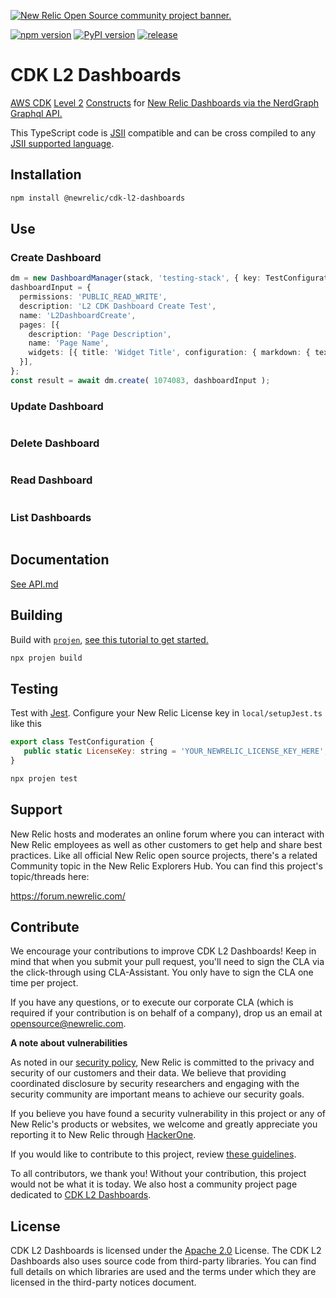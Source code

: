 <a href="https://opensource.newrelic.com/oss-category/#community-project"><picture><source media="(prefers-color-scheme: dark)" srcset="https://github.com/newrelic/opensource-website/raw/main/src/images/categories/dark/Community_Project.png"><source media="(prefers-color-scheme: light)" srcset="https://github.com/newrelic/opensource-website/raw/main/src/images/categories/Community_Project.png"><img alt="New Relic Open Source community project banner." src="https://github.com/newrelic/opensource-website/raw/main/src/images/categories/Community_Project.png"></picture></a>

[//]: # (CDK related badges)
[![npm version](https://badge.fury.io/js/cdk-remote-stack.svg)](https://badge.fury.io/js/cdk-l2-dashboards)
[![PyPI version](https://badge.fury.io/py/cdk-remote-stack.svg)](https://badge.fury.io/py/cdk-l2-dashboards)
[![release](https://github.com/pahud/cdk-remote-stack/actions/workflows/release.yml/badge.svg)](https://github.com/newrelic/cdk-l2-dashboards/actions/workflows/release.yml)

#  CDK L2 Dashboards

[AWS CDK](https://aws.amazon.com/cdk/) [Level 2](https://docs.aws.amazon.com/cdk/v2/guide/constructs.html#constructs_lib) [Constructs](https://constructs.dev/) for [New Relic Dashboards via the NerdGraph Graphql API.](https://docs.newrelic.com/docs/apis/nerdgraph/examples/nerdgraph-dashboards/)

This TypeScript code is [JSII](https://aws.github.io/jsii/) compatible and can be cross compiled to any [JSII supported language](https://aws.github.io/jsii/overview/features/#target-languages).

## Installation
```bash
npm install @newrelic/cdk-l2-dashboards
```

## Use

[//]: # ( TODO Ensure all examples compile)
### Create Dashboard
```ts
dm = new DashboardManager(stack, 'testing-stack', { key: TestConfiguration.LicenseKey });
dashboardInput = {
  permissions: 'PUBLIC_READ_WRITE',
  description: 'L2 CDK Dashboard Create Test',
  name: 'L2DashboardCreate',
  pages: [{
    description: 'Page Description',
    name: 'Page Name',
    widgets: [{ title: 'Widget Title', configuration: { markdown: { text: 'Markdown text' } } }],
  }],
};
const result = await dm.create( 1074083, dashboardInput );

```

### Update Dashboard
```ts
```

### Delete Dashboard
```ts
```

### Read Dashboard
```ts
```

### List Dashboards
```ts
```

## Documentation
[See API.md](./API.md)

## Building
Build with [`projen`](https://github.com/projen/projen), [see this tutorial to get started.](https://dev.to/aws-builders/a-beginner-s-guide-to-create-aws-cdk-construct-library-with-projen-5eh4)
```bash
npx projen build
```

## Testing
Test with [Jest](https://jestjs.io/). Configure your New Relic License key in `local/setupJest.ts` like this
```javascript
export class TestConfiguration {
   public static LicenseKey: string = 'YOUR_NEWRELIC_LICENSE_KEY_HERE';
}
```
```bash
npx projen test
```

## Support

New Relic hosts and moderates an online forum where you can interact with New Relic employees as well as other customers to get help and share best practices. Like all official New Relic open source projects, there's a related Community topic in the New Relic Explorers Hub. You can find this project's topic/threads here:

https://forum.newrelic.com/

## Contribute

We encourage your contributions to improve CDK L2 Dashboards! Keep in mind that when you submit your pull request, you'll need to sign the CLA via the click-through using CLA-Assistant. You only have to sign the CLA one time per project.

If you have any questions, or to execute our corporate CLA (which is required if your contribution is on behalf of a company), drop us an email at opensource@newrelic.com.

**A note about vulnerabilities**

As noted in our [security policy](../../security/policy), New Relic is committed to the privacy and security of our customers and their data. We believe that providing coordinated disclosure by security researchers and engaging with the security community are important means to achieve our security goals.

If you believe you have found a security vulnerability in this project or any of New Relic's products or websites, we welcome and greatly appreciate you reporting it to New Relic through [HackerOne](https://hackerone.com/newrelic).

If you would like to contribute to this project, review [these guidelines](./CONTRIBUTING.md).

To all contributors, we thank you!  Without your contribution, this project would not be what it is today.  We also host a community project page dedicated to [CDK L2 Dashboards](<LINK TO https://opensource.newrelic.com/projects/... PAGE>).

## License
CDK L2 Dashboards is licensed under the [Apache 2.0](http://apache.org/licenses/LICENSE-2.0.txt) License.
The CDK L2 Dashboards also uses source code from third-party libraries. You can find full details on which libraries are used and the terms under which they are licensed in the third-party notices document.
